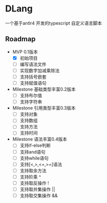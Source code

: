 # DLang
一个基于antlr4 开发的typescript 自定义语言脚本

## Roadmap

 - MVP 0.1版本
    - [x] 初始项目
    - [ ] 编写语法文件
    - [ ] 实现数字加减乘除法
    - [ ] 支持括号嵌套
    - [ ] 支持赋值语句
 - Milestone 基础类型丰富0.2版本
    - [ ] 支持布尔值
    - [ ] 支持字符串
 - Milestone 引用类型丰富0.3版本
    - [ ] 支持对象
    - [ ] 支持数组
    - [ ] 支持方法
    - [ ] 支持时间
 - Milestone 语法丰富0.4版本
    - [ ] 支持if-else判断
    - [ ] 支持and语句
    - [ ] 支持while语句
    - [ ] 支持[<,>,<=,>=]语法
    - [ ] 支持取余方法
    - [ ] 支持阶乘 ^
    - [ ] 支持取反操作 !
    - [ ] 支持取并集操作 ||
    - [ ] 支持取交集操作 &&